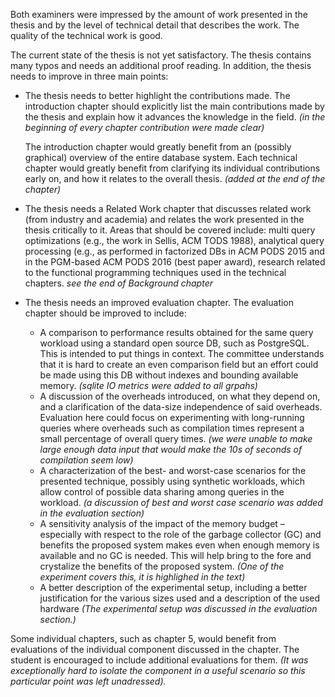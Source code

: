 Both examiners were impressed by the amount of work presented in the
thesis and by the level of technical detail that describes the
work. The quality of the technical work is good.


The current state of the thesis is not yet satisfactory. The thesis
contains many typos and needs an additional proof reading. In
addition, the thesis needs to improve in three main points:


- The thesis needs to better highlight the contributions made. The
  introduction chapter should explicitly list the main contributions
  made by the thesis and explain how it advances the knowledge in the
  field. *(in the beginning of every chapter contribution were made
  clear)*

  The introduction chapter would greatly benefit from an (possibly
  graphical) overview of the entire database system. Each technical
  chapter would greatly benefit from clarifying its individual
  contributions early on, and how it relates to the overall thesis.
  *(added at the end of the chapter)*

- The thesis needs a Related Work chapter that discusses related work
  (from industry and academia) and relates the work presented in the
  thesis critically to it. Areas that should be covered include: multi
  query optimizations (e.g., the work in Sellis, ACM TODS 1988),
  analytical query processing (e.g., as performed in factorized DBs in
  ACM PODS 2015 and in the PGM-based ACM PODS 2016 (best paper award),
  research related to the functional programming techniques used in
  the technical chapters. *see the end of Background chapter*

- The thesis needs an improved evaluation chapter. The evaluation
  chapter should be improved to include:

  - A comparison to performance results obtained for the same query
    workload using a standard open source DB, such as PostgreSQL. This
    is intended to put things in context. The committee understands
    that it is hard to create an even comparison field but an effort
    could be made using this DB without indexes and bounding available
    memory. *(sqlite IO metrics were added to all grpahs)*
  - A discussion of the overheads introduced, on what they depend on,
    and a clarification of the data-size independence of said
    overheads. Evaluation here could focus on experimenting with
    long-running queries where overheads such as compilation times
    represent a small percentage of overall query times. *(we were
    unable to make large enough data input that would make the 10s of
    seconds of compilation seem low)*
  - A characterization of the best- and worst-case scenarios for the
    presented technique, possibly using synthetic workloads, which
    allow control of possible data sharing among queries in the
    workload. *(a discussion of best and worst case scenario was added
    in the evaluation section)*
  - A sensitivity analysis of the impact of the memory budget –
    especially with respect to the role of the garbage collector (GC)
    and benefits the proposed system makes even when enough memory is
    available and no GC is needed. This will help bring to the fore
    and crystalize the benefits of the proposed system. *(One of the
    experiment covers this, it is highlighed in the text)*
  - A better description of the experimental setup, including a better
    justification for the various sizes used and a description of the
    used hardware *(The experimental setup was discussed in the
    evaluation section.)*


Some individual chapters, such as chapter 5, would benefit from
evaluations of the individual component discussed in the chapter. The
student is encouraged to include additional evaluations for them. *(It
was exceptionally hard to isolate the component in a useful scenario
so this particular point was left unadressed).*
